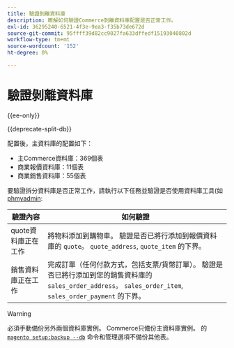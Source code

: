 ```yaml
---
title: 驗證剝離資料庫
description: 瞭解如何驗證Commerce剝離資料庫配置是否正常工作。
exl-id: 36295240-6521-4f3e-9ea3-f35b73de672d
source-git-commit: 95ffff39d82cc9027fa633dffedf15193040802d
workflow-type: tm+mt
source-wordcount: '152'
ht-degree: 0%

---
```


# 驗證剝離資料庫

{{ee-only}}

{{deprecate-split-db}}

配置後，主資料庫的配置如下：

- 主Commerce資料庫：369個表
- 商業報價資料庫：11個表
- 商業銷售資料庫：55個表

要驗證拆分資料庫是否正常工作，請執行以下任務並驗證是否使用資料庫工具(如 [phmyadmin](../../installation/prerequisites/optional-software.md#phpmyadmin):

| 驗證內容 | 如何驗證 |
| -------------- | ------------- |
| quote資料庫正在工作 | 將物料添加到購物車。 驗證是否已將行添加到報價資料庫的 `quote`。 `quote_address`, `quote_item` 的下界。 |
| 銷售資料庫正在工作 | 完成訂單（任何付款方式，包括支票/貨幣訂單）。 驗證是否已將行添加到您的銷售資料庫的 `sales_order_address`。 `sales_order_item`, `sales_order_payment` 的下界。 |

>[!WARNING]
>
>必須手動備份另外兩個資料庫實例。 Commerce只備份主資料庫實例。 的 [`magento setup:backup --db`](../../installation/tutorials/backup.md) 命令和管理選項不備份其他表。
